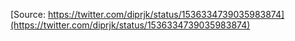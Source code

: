 [Source: https://twitter.com/diprjk/status/1536334739035983874](https://twitter.com/diprjk/status/1536334739035983874)